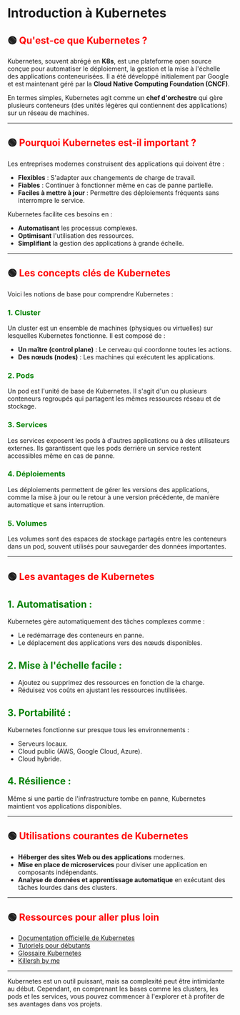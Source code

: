 # Introduction à Kubernetes

## 🟢 <span style="color:red"> Qu'est-ce que Kubernetes ?

Kubernetes, souvent abrégé en **K8s**, est une plateforme open source conçue pour automatiser le déploiement, la gestion et la mise à l'échelle des applications conteneurisées. Il a été développé initialement par Google et est maintenant géré par la **Cloud Native Computing Foundation (CNCF)**.

En termes simples, Kubernetes agit comme un **chef d'orchestre** qui gère plusieurs conteneurs (des unités légères qui contiennent des applications) sur un réseau de machines.

---

## 🟢 <span style="color:red">  Pourquoi Kubernetes est-il important ?

Les entreprises modernes construisent des applications qui doivent être :
- **Flexibles** : S'adapter aux changements de charge de travail.
- **Fiables** : Continuer à fonctionner même en cas de panne partielle.
- **Faciles à mettre à jour** : Permettre des déploiements fréquents sans interrompre le service.

Kubernetes facilite ces besoins en :
- **Automatisant** les processus complexes.
- **Optimisant** l'utilisation des ressources.
- **Simplifiant** la gestion des applications à grande échelle.

---

## 🟢 <span style="color:red"> Les concepts clés de Kubernetes

Voici les notions de base pour comprendre Kubernetes :

### <span style="color:green" > 1. **Cluster**
Un cluster est un ensemble de machines (physiques ou virtuelles) sur lesquelles Kubernetes fonctionne. Il est composé de :
- **Un maître (control plane)** : Le cerveau qui coordonne toutes les actions.
- **Des nœuds (nodes)** : Les machines qui exécutent les applications.

### <span style="color:green" > 2. **Pods**
Un pod est l'unité de base de Kubernetes. Il s'agit d'un ou plusieurs conteneurs regroupés qui partagent les mêmes ressources réseau et de stockage.

### <span style="color:green" >  3. **Services**
Les services exposent les pods à d'autres applications ou à des utilisateurs externes. Ils garantissent que les pods derrière un service restent accessibles même en cas de panne.

### <span style="color:green" > 4. **Déploiements**
Les déploiements permettent de gérer les versions des applications, comme la mise à jour ou le retour à une version précédente, de manière automatique et sans interruption.

### <span style="color:green" >  5. **Volumes**
Les volumes sont des espaces de stockage partagés entre les conteneurs dans un pod, souvent utilisés pour sauvegarder des données importantes.

---

## 🟢 <span style="color:red"> Les avantages de Kubernetes

  ## <span style="color:green" >1. **Automatisation** :
   Kubernetes gère automatiquement des tâches complexes comme :
   - Le redémarrage des conteneurs en panne.
   - Le déplacement des applications vers des nœuds disponibles.

 ## <span style="color:green"> 2. **Mise à l'échelle facile** :
   - Ajoutez ou supprimez des ressources en fonction de la charge.
   - Réduisez vos coûts en ajustant les ressources inutilisées.

## <span style="color:green"> 3. **Portabilité** :
   Kubernetes fonctionne sur presque tous les environnements :
   - Serveurs locaux.
   - Cloud public (AWS, Google Cloud, Azure).
   - Cloud hybride.

## <span style="color:green"> 4. **Résilience** :
   Même si une partie de l'infrastructure tombe en panne, Kubernetes maintient vos applications disponibles.

---


## 🟢 <span style="color:red"> Utilisations courantes de Kubernetes

- **Héberger des sites Web ou des applications** modernes.
- **Mise en place de microservices** pour diviser une application en composants indépendants.
- **Analyse de données et apprentissage automatique** en exécutant des tâches lourdes dans des clusters.

---

## 🟢 <span style="color:red"> Ressources pour aller plus loin

- [Documentation officielle de Kubernetes](https://kubernetes.io/fr/docs/)
- [Tutoriels pour débutants](https://kubernetes.io/fr/docs/tutorials/)
- [Glossaire Kubernetes](https://kubernetes.io/docs/reference/glossary/)
- [Killersh by me](https://killercoda.com/romain-valmori/)

---

Kubernetes est un outil puissant, mais sa complexité peut être intimidante au début. Cependant, en comprenant les bases comme les clusters, les pods et les services, vous pouvez commencer à l'explorer et à profiter de ses avantages dans vos projets.

